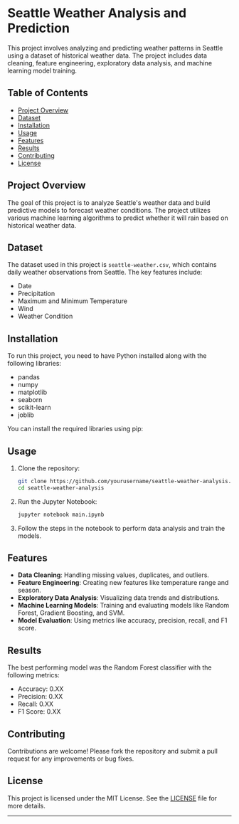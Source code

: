 # Seattle Weather Analysis and Prediction

This project involves analyzing and predicting weather patterns in Seattle using a dataset of historical weather data. The project includes data cleaning, feature engineering, exploratory data analysis, and machine learning model training.

## Table of Contents
- [Project Overview](#project-overview)
- [Dataset](#dataset)
- [Installation](#installation)
- [Usage](#usage)
- [Features](#features)
- [Results](#results)
- [Contributing](#contributing)
- [License](#license)

## Project Overview
The goal of this project is to analyze Seattle's weather data and build predictive models to forecast weather conditions. The project utilizes various machine learning algorithms to predict whether it will rain based on historical weather data.

## Dataset
The dataset used in this project is `seattle-weather.csv`, which contains daily weather observations from Seattle. The key features include:
- Date
- Precipitation
- Maximum and Minimum Temperature
- Wind
- Weather Condition

## Installation
To run this project, you need to have Python installed along with the following libraries:
- pandas
- numpy
- matplotlib
- seaborn
- scikit-learn
- joblib

You can install the required libraries using pip:
## Usage
1. Clone the repository:
   ```bash
   git clone https://github.com/yourusername/seattle-weather-analysis.git
   cd seattle-weather-analysis
   ```

2. Run the Jupyter Notebook:
   ```bash
   jupyter notebook main.ipynb
   ```

3. Follow the steps in the notebook to perform data analysis and train the models.

## Features
- **Data Cleaning**: Handling missing values, duplicates, and outliers.
- **Feature Engineering**: Creating new features like temperature range and season.
- **Exploratory Data Analysis**: Visualizing data trends and distributions.
- **Machine Learning Models**: Training and evaluating models like Random Forest, Gradient Boosting, and SVM.
- **Model Evaluation**: Using metrics like accuracy, precision, recall, and F1 score.

## Results
The best performing model was the Random Forest classifier with the following metrics:
- Accuracy: 0.XX
- Precision: 0.XX
- Recall: 0.XX
- F1 Score: 0.XX

## Contributing
Contributions are welcome! Please fork the repository and submit a pull request for any improvements or bug fixes.

## License
This project is licensed under the MIT License. See the [LICENSE](LICENSE) file for more details.

---
